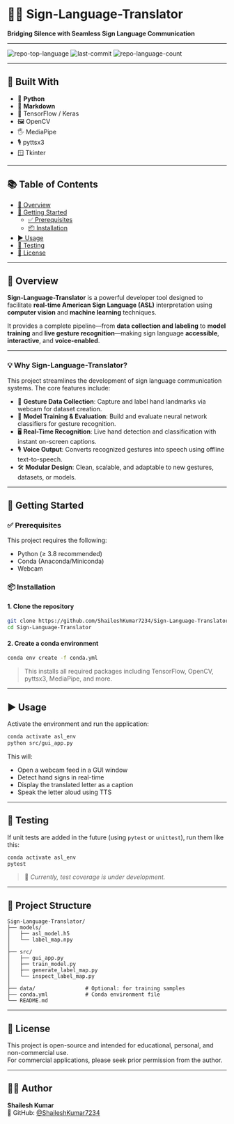 # 🧏‍♀️ Sign-Language-Translator  
**Bridging Silence with Seamless Sign Language Communication**

---

![repo-top-language](https://img.shields.io/github/languages/top/ShaileshKumar7234/Sign-Language-Translator)
![last-commit](https://img.shields.io/github/last-commit/ShaileshKumar7234/Sign-Language-Translator)
![repo-language-count](https://img.shields.io/github/languages/count/ShaileshKumar7234/Sign-Language-Translator)

---

## 🔧 Built With

- 🐍 **Python**
- 📄 **Markdown**
- 🤖 TensorFlow / Keras
- 🖼️ OpenCV
- 🖐️ MediaPipe
- 🎙️ pyttsx3
- 🪟 Tkinter

---

## 📚 Table of Contents

- [📌 Overview](#overview)
- [🚀 Getting Started](#getting-started)
  - [✅ Prerequisites](#prerequisites)
  - [📦 Installation](#installation)
- [▶️ Usage](#usage)
- [🧪 Testing](#testing)
- [📄 License](#license)

---

## 📌 Overview

**Sign-Language-Translator** is a powerful developer tool designed to facilitate **real-time American Sign Language (ASL)** interpretation using **computer vision** and **machine learning** techniques.

It provides a complete pipeline—from **data collection and labeling** to **model training** and **live gesture recognition**—making sign language **accessible**, **interactive**, and **voice-enabled**.

---

### 💡 Why Sign-Language-Translator?

This project streamlines the development of sign language communication systems. The core features include:

- 🧩 **Gesture Data Collection**: Capture and label hand landmarks via webcam for dataset creation.  
- 🧠 **Model Training & Evaluation**: Build and evaluate neural network classifiers for gesture recognition.  
- 🖥️ **Real-Time Recognition**: Live hand detection and classification with instant on-screen captions.  
- 🎙️ **Voice Output**: Converts recognized gestures into speech using offline text-to-speech.  
- 🛠️ **Modular Design**: Clean, scalable, and adaptable to new gestures, datasets, or models.

---

## 🚀 Getting Started

### ✅ Prerequisites

This project requires the following:

- Python (≥ 3.8 recommended)
- Conda (Anaconda/Miniconda)
- Webcam

### 📦 Installation

#### 1. Clone the repository

```bash
git clone https://github.com/ShaileshKumar7234/Sign-Language-Translator
cd Sign-Language-Translator
```

#### 2. Create a conda environment

```bash
conda env create -f conda.yml
```

> This installs all required packages including TensorFlow, OpenCV, pyttsx3, MediaPipe, and more.

---

## ▶️ Usage

Activate the environment and run the application:

```bash
conda activate asl_env
python src/gui_app.py
```

This will:

- Open a webcam feed in a GUI window
- Detect hand signs in real-time
- Display the translated letter as a caption
- Speak the letter aloud using TTS

---

## 🧪 Testing

If unit tests are added in the future (using `pytest` or `unittest`), run them like this:

```bash
conda activate asl_env
pytest
```

> 🔧 *Currently, test coverage is under development.*

---

## 📁 Project Structure

```
Sign-Language-Translator/
├── models/
│   ├── asl_model.h5
│   └── label_map.npy
│
├── src/
│   ├── gui_app.py
│   ├── train_model.py
│   ├── generate_label_map.py
│   └── inspect_label_map.py
│
├── data/                # Optional: for training samples
├── conda.yml            # Conda environment file
└── README.md
```

---

## 📄 License

This project is open-source and intended for educational, personal, and non-commercial use.  
For commercial applications, please seek prior permission from the author.

---

## 🙋‍♂️ Author

**Shailesh Kumar**  
🔗 GitHub: [@ShaileshKumar7234](https://github.com/ShaileshKumar7234)
